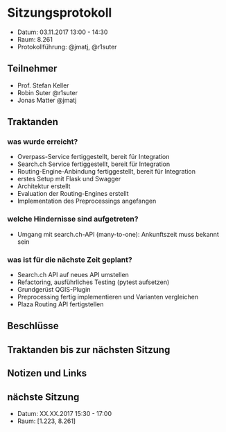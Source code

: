# Sitzungsprotokoll

* Datum: 03.11.2017 13:00 - 14:30
* Raum: 8.261
* Protokollführung: @jmatj, @r1suter

## Teilnehmer

* Prof. Stefan Keller
* Robin Suter @r1suter
* Jonas Matter @jmatj

## Traktanden

### was wurde erreicht?

* Overpass-Service fertiggestellt, bereit für Integration
* Search.ch Service fertiggestellt, bereit für Integration
* Routing-Engine-Anbindung fertiggestellt, bereit für Integration
* erstes Setup mit Flask und Swagger
* Architektur erstellt
* Evaluation der Routing-Engines erstellt
* Implementation des Preprocessings angefangen

### welche Hindernisse sind aufgetreten?

* Umgang mit search.ch-API (many-to-one): Ankunftszeit muss bekannt sein

### was ist für die nächste Zeit geplant?

* Search.ch API auf neues API umstellen
* Refactoring, ausführliches Testing (pytest aufsetzen)
* Grundgerüst QGIS-Plugin
* Preprocessing fertig implementieren und Varianten vergleichen
* Plaza Routing API fertigstellen

## Beschlüsse

## Traktanden bis zur nächsten Sitzung

## Notizen und Links

## nächste Sitzung

* Datum: XX.XX.2017 15:30 - 17:00
* Raum: [1.223, 8.261]
